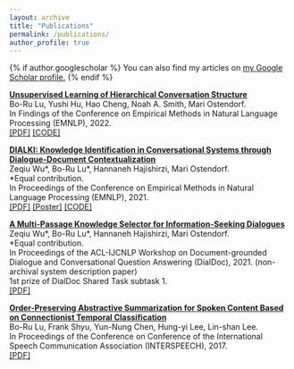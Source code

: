 ```yaml
---
layout: archive
title: "Publications"
permalink: /publications/
author_profile: true
---
```


{% if author.googlescholar %}
  You can also find my articles on <u><a href="{{author.googlescholar}}">my Google Scholar profile</a>.</u>
{% endif %}

<b>[Unsupervised Learning of Hierarchical Conversation Structure]()</b>
<br> Bo-Ru Lu,  Yushi Hu, Hao Cheng, Noah A. Smith, Mari Ostendorf.
<br> In Findings of the Conference on Empirical Methods in Natural Language Processing (EMNLP), 2022.
<br> [[PDF]](https://arxiv.org/abs/2205.12244.pdf) [[CODE]](https://github.com/boru-roylu/THETA)

<b>[DIALKI: Knowledge Identification in Conversational Systems through Dialogue-Document Contextualization]()</b>
<br> Zeqiu Wu\*, Bo-Ru Lu\*, Hannaneh Hajishirzi, Mari Ostendorf.
<br> \*Equal contribution.
<br> In Proceedings of the Conference on Empirical Methods in Natural Language Processing (EMNLP), 2021.
<br> [[PDF]](https://aclanthology.org/2021.emnlp-main.140.pdf) [[Poster]](https://boru-roylu.github.io/files/dialki_poster_emnlp_2021.pdf) [[CODE]](https://github.com/ellenmellon/DIALKI)

<b>[A Multi-Passage Knowledge Selector for Information-Seeking Dialogues]()</b>
<br> Zeqiu Wu\*, Bo-Ru Lu\*, Hannaneh Hajishirzi, Mari Ostendorf.
<br> \*Equal contribution.
<br> In Proceedings of the ACL-IJCNLP Workshop on Document-grounded Dialogue and Conversational Question Answering (DialDoc), 2021. (non-archival system description paper)
<br> 1st prize of DialDoc Shared Task subtask 1.
<br> [[PDF]](https://boru-roylu.github.io/files/docdial_system_2021.pdf)

<b>[Order-Preserving Abstractive Summarization for Spoken Content Based on Connectionist Temporal Classification](https://arxiv.org/abs/1709.05475)</b>
<br> Bo-Ru Lu, Frank Shyu, Yun-Nung Chen, Hung-yi Lee, Lin-shan Lee.
<br> In Proceedings of the Conference on Conference of the International Speech Communication Association (INTERSPEECH), 2017. 
<br> [[PDF]](https://arxiv.org/abs/1709.05475)
